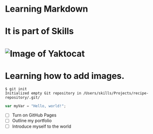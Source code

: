 # Learning Markdown

# It is part of Skills 

# ![Image of Yaktocat](https://octodex.github.com/images/yaktocat.png)

# Learning how to add images.

```
$ git init
Initialized empty Git repository in /Users/skills/Projects/recipe-repository/.git/
```
``` javascript
var myVar = "Hello, world!";
```
- [ ] Turn on GitHub Pages
- [ ] Outline my portfolio
- [ ] Introduce myself to the world
